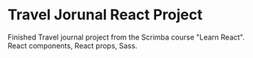 # Travel Jorunal React Project

Finished Travel journal project from the Scrimba course "Learn React". React components, React props, Sass.
